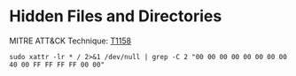 # Hidden Files and Directories

MITRE ATT&CK Technique: [T1158](https://attack.mitre.org/wiki/Technique/T1158)


    sudo xattr -lr * / 2>&1 /dev/null | grep -C 2 "00 00 00 00 00 00 00 00 40 00 FF FF FF FF 00 00"
